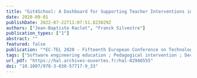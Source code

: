 ```yaml
---
title: "Git4School: A Dashboard for Supporting Teacher Interventions in Software Engineering Courses"
date: 2020-09-01
publishDate: 2022-07-22T11:07:51.823029Z
authors: ["Jean-Baptiste Raclet", "Franck Silvestre"]
publication_types: ["1"]
abstract: ""
featured: false
publication: "*EC-TEL 2020 - Fifteenth European Conference on Technology Enhanced Learning*"
tags: ["Software engineering education ; Pedagogical intervention ; Decision-making ; Dashboard ; Git"]
url_pdf: "https://hal.archives-ouvertes.fr/hal-02946555"
doi: "10.1007/978-3-030-57717-9_33"
---
```


